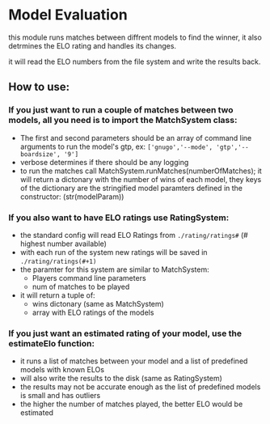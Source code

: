 # Model Evaluation

this module runs matches between diffrent models to find the winner, it also detrmines the ELO rating and handles its changes.

it will read the ELO numbers from the file system and write the results back.

## How to use:

### If you just want to run a couple of matches between two models, all you need is to import the MatchSystem class:
* The first and second parameters should be an array of command line arguments to run the model's gtp, ex: `['gnugo','--mode', 'gtp','--boardsize', '9']`
* verbose determines if there should be any logging
* to run the matches call MatchSystem.runMatches(numberOfMatches); it will return a dictonary with the number of wins of each model, they keys of the dictionary are the stringified model paramters defined in the constructor: (str(modelParam))

### If you also want to have ELO ratings use RatingSystem:
* the standard config will read ELO Ratings from `./rating/ratings#` (# highest number available)
* with each run of the system new ratings will be saved in `./rating/ratings(#+1)`
* the paramter for this system are similar to MatchSystem:
  * Players command line parameters
  * num of matches to be played
* it will return a tuple of:
  * wins dictonary (same as MatchSystem)
  * array with ELO ratings of the models

### If you just want an estimated rating of your model, use the estimateElo function:
* it runs a list of matches between your model and a list of predefined models with known ELOs
* will also write the results to the disk (same as RatingSystem)
* the results may not be accurate enough as the list of predefined models is small and has outliers
* the higher the number of matches played, the better ELO would be estimated